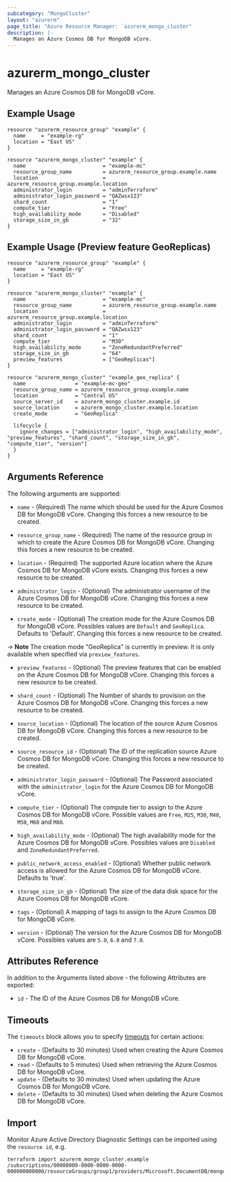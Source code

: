 ```yaml
---
subcategory: "MongoCluster"
layout: "azurerm"
page_title: "Azure Resource Manager: `azurerm_mongo_cluster"
description: |-
  Manages an Azure Cosmos DB for MongoDB vCore.
---
```


# azurerm_mongo_cluster

Manages an Azure Cosmos DB for MongoDB vCore.

## Example Usage

```hcl
resource "azurerm_resource_group" "example" {
  name     = "example-rg"
  location = "East US"
}

resource "azurerm_mongo_cluster" "example" {
  name                         = "example-mc"
  resource_group_name          = azurerm_resource_group.example.name
  location                     = azurerm_resource_group.example.location
  administrator_login          = "adminTerraform"
  administrator_login_password = "QAZwsx123"
  shard_count                  = "1"
  compute_tier                 = "Free"
  high_availability_mode       = "Disabled"
  storage_size_in_gb           = "32"
}

```

## Example Usage (Preview feature GeoReplicas)

```hcl
resource "azurerm_resource_group" "example" {
  name     = "example-rg"
  location = "East US"
}

resource "azurerm_mongo_cluster" "example" {
  name                         = "example-mc"
  resource_group_name          = azurerm_resource_group.example.name
  location                     = azurerm_resource_group.example.location
  administrator_login          = "adminTerraform"
  administrator_login_password = "QAZwsx123"
  shard_count                  = "1"
  compute_tier                 = "M30"
  high_availability_mode       = "ZoneRedundantPreferred"
  storage_size_in_gb           = "64"
  preview_features             = ["GeoReplicas"]
}

resource "azurerm_mongo_cluster" "example_geo_replica" {
  name                = "example-mc-geo"
  resource_group_name = azurerm_resource_group.example.name
  location            = "Central US"
  source_server_id    = azurerm_mongo_cluster.example.id
  source_location     = azurerm_mongo_cluster.example.location
  create_mode         = "GeoReplica"

  lifecycle {
    ignore_changes = ["administrator_login", "high_availability_mode", "preview_features", "shard_count", "storage_size_in_gb", "compute_tier", "version"]
  }
}
```

## Arguments Reference

The following arguments are supported:

* `name` - (Required) The name which should be used for the Azure Cosmos DB for MongoDB vCore. Changing this forces a new resource to be created.

* `resource_group_name` - (Required) The name of the resource group in which to create the Azure Cosmos DB for MongoDB vCore. Changing this forces a new resource to be created.

* `location` - (Required) The supported Azure location where the Azure Cosmos DB for MongoDB vCore exists. Changing this forces a new resource to be created.

* `administrator_login` - (Optional) The administrator username of the Azure Cosmos DB for MongoDB vCore. Changing this forces a new resource to be created.

* `create_mode` - (Optional) The creation mode for the Azure Cosmos DB for MongoDB vCore. Possibles values are `Default` and `GeoReplica`. Defaults to 'Default'. Changing this forces a new resource to be created.

-> **Note** The creation mode "GeoReplica" is currently in preview. It is only available when specified via `preview_features`.

* `preview_features` - (Optional) The preview features that can be enabled on the Azure Cosmos DB for MongoDB vCore. Changing this forces a new resource to be created.

* `shard_count` -  (Optional) The Number of shards to provision on the Azure Cosmos DB for MongoDB vCore. Changing this forces a new resource to be created.

* `source_location` - (Optional) The location of the source Azure Cosmos DB for MongoDB vCore. Changing this forces a new resource to be created.

* `source_resource_id` - (Optional) The ID of the replication source Azure Cosmos DB for MongoDB vCore. Changing this forces a new resource to be created.

* `administrator_login_password` - (Optional) The Password associated with the `administrator_login` for the Azure Cosmos DB for MongoDB vCore.

* `compute_tier` - (Optional) The compute tier to assign to the Azure Cosmos DB for MongoDB vCore. Possible values are `Free`, `M25`, `M30`, `M40`, `M50`, `M60` and `M80`.

* `high_availability_mode` - (Optional) The high availability mode for the Azure Cosmos DB for MongoDB vCore. Possibles values are `Disabled` and `ZoneRedundantPreferred`.

* `public_network_access_enabled` - (Optional) Whether public network access is allowed for the Azure Cosmos DB for MongoDB vCore. Defaults to 'true'.

* `storage_size_in_gb` - (Optional) The size of the data disk space for the Azure Cosmos DB for MongoDB vCore.

* `tags` - (Optional) A mapping of tags to assign to the Azure Cosmos DB for MongoDB vCore.

* `version` - (Optional) The version for the Azure Cosmos DB for MongoDB vCore. Possibles values are `5.0`, `6.0` and `7.0`.

## Attributes Reference

In addition to the Arguments listed above - the following Attributes are exported:

* `id` - The ID of the Azure Cosmos DB for MongoDB vCore.

## Timeouts

The `timeouts` block allows you to specify [timeouts](https://www.terraform.io/language/resources/syntax#operation-timeouts) for certain actions:

* `create` - (Defaults to 30 minutes) Used when creating the Azure Cosmos DB for MongoDB vCore.
* `read` - (Defaults to 5 minutes) Used when retrieving the Azure Cosmos DB for MongoDB vCore.
* `update` - (Defaults to 30 minutes) Used when updating the Azure Cosmos DB for MongoDB vCore.
* `delete` - (Defaults to 30 minutes) Used when deleting the Azure Cosmos DB for MongoDB vCore.

## Import

Monitor Azure Active Directory Diagnostic Settings can be imported using the `resource id`, e.g.

```shell
terraform import azurerm_mongo_cluster.example /subscriptions/00000000-0000-0000-0000-000000000000/resourceGroups/group1/providers/Microsoft.DocumentDB/mongoClusters/myMongoCluster
```
